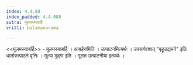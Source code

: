 ```yaml
---
index: 4.4.88
index_padded: 4.4.088
sutra: मूलमस्याबर्हि
vritti: balamanorama

---
```

<<मूलमस्याबर्हि>> - मूलमस्याबर्हि । आबर्हणमिति । उत्पाटनमित्यर्थः । उपसर्गवशात् "बृहूउद्यमने" इति धातोरुत्पाठने वृत्तिः । मूल्या मुद्गा इति । मूलत उत्पाटनीया इत्यर्थः । 